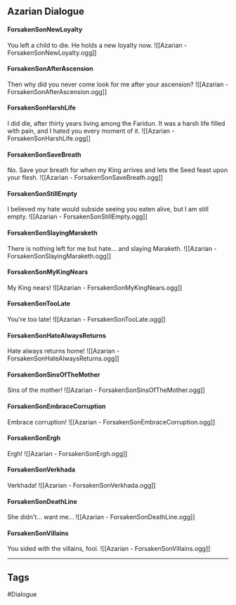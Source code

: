 ## Azarian Dialogue
#### ForsakenSonNewLoyalty
You left a child to die. He holds a new loyalty now.
![[Azarian - ForsakenSonNewLoyalty.ogg]]

#### ForsakenSonAfterAscension
Then why did you never come look for me after your ascension?
![[Azarian - ForsakenSonAfterAscension.ogg]]

#### ForsakenSonHarshLife
I did die, after thirty years living among the Faridun. It was a harsh life filled with pain, and I hated you every moment of it.
![[Azarian - ForsakenSonHarshLife.ogg]]

#### ForsakenSonSaveBreath
No. Save your breath for when my King arrives and lets the Seed feast upon your flesh.
![[Azarian - ForsakenSonSaveBreath.ogg]]

#### ForsakenSonStillEmpty
I believed my hate would subside seeing you eaten alive, but I am still empty.
![[Azarian - ForsakenSonStillEmpty.ogg]]

#### ForsakenSonSlayingMaraketh
There is nothing left for me but hate... and slaying Maraketh.
![[Azarian - ForsakenSonSlayingMaraketh.ogg]]

#### ForsakenSonMyKingNears
My King nears!
![[Azarian - ForsakenSonMyKingNears.ogg]]

#### ForsakenSonTooLate
You're too late!
![[Azarian - ForsakenSonTooLate.ogg]]

#### ForsakenSonHateAlwaysReturns
Hate always returns home!
![[Azarian - ForsakenSonHateAlwaysReturns.ogg]]

#### ForsakenSonSinsOfTheMother
Sins of the mother!
![[Azarian - ForsakenSonSinsOfTheMother.ogg]]

#### ForsakenSonEmbraceCorruption
Embrace corruption!
![[Azarian - ForsakenSonEmbraceCorruption.ogg]]

#### ForsakenSonErgh
Ergh!
![[Azarian - ForsakenSonErgh.ogg]]

#### ForsakenSonVerkhada
Verkhada!
![[Azarian - ForsakenSonVerkhada.ogg]]

#### ForsakenSonDeathLine
She didn't... want me...
![[Azarian - ForsakenSonDeathLine.ogg]]

#### ForsakenSonVillains
You sided with the villains, fool.
![[Azarian - ForsakenSonVillains.ogg]]

---
## Tags
#Dialogue
